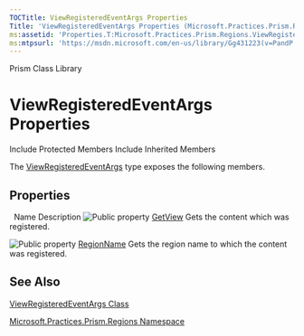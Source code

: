 ```yaml
---
TOCTitle: ViewRegisteredEventArgs Properties
Title: 'ViewRegisteredEventArgs Properties (Microsoft.Practices.Prism.Regions)'
ms:assetid: 'Properties.T:Microsoft.Practices.Prism.Regions.ViewRegisteredEventArgs'
ms:mtpsurl: 'https://msdn.microsoft.com/en-us/library/Gg431223(v=PandP.50)'
---
```


Prism Class Library

ViewRegisteredEventArgs Properties
==================================

Include Protected Members
Include Inherited Members

The [ViewRegisteredEventArgs](https://msdn.microsoft.com/t:microsoft.practices.prism.regions.viewregisteredeventargs) type exposes the following members.

Properties
----------

<span id="propertyTableToggle"></span>
 
Name
Description
![](https://msdn.microsoft.com/en-us/Gg431223.pubproperty(en-us,PandP.50).gif "Public property")
[GetView](https://msdn.microsoft.com/p:microsoft.practices.prism.regions.viewregisteredeventargs.getview)
Gets the content which was registered.

![](https://msdn.microsoft.com/en-us/Gg431223.pubproperty(en-us,PandP.50).gif "Public property")
[RegionName](https://msdn.microsoft.com/p:microsoft.practices.prism.regions.viewregisteredeventargs.regionname)
Gets the region name to which the content was registered.

See Also
--------

<span id="seeAlsoToggle"></span>
[ViewRegisteredEventArgs Class](https://msdn.microsoft.com/t:microsoft.practices.prism.regions.viewregisteredeventargs)

[Microsoft.Practices.Prism.Regions Namespace](https://msdn.microsoft.com/n:microsoft.practices.prism.regions)
